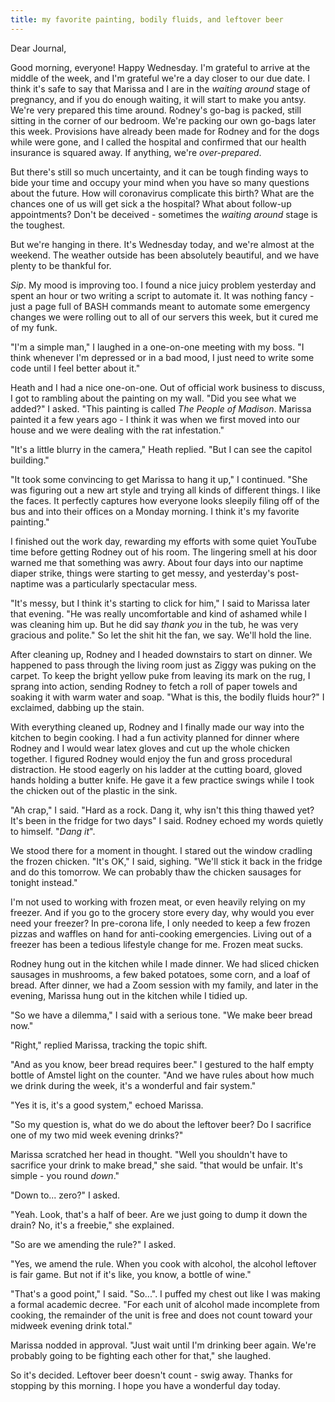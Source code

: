 ```yaml
---
title: my favorite painting, bodily fluids, and leftover beer
---
```


Dear Journal,

Good morning, everyone!  Happy Wednesday.  I'm grateful to arrive at
the middle of the week, and I'm grateful we're a day closer to our due
date.  I think it's safe to say that Marissa and I are in the _waiting
around_ stage of pregnancy, and if you do enough waiting, it will
start to make you antsy.  We're very prepared this time around.
Rodney's go-bag is packed, still sitting in the corner of our bedroom.
We're packing our own go-bags later this week.  Provisions have
already been made for Rodney and for the dogs while were gone, and I
called the hospital and confirmed that our health insurance is squared
away.  If anything, we're _over-prepared_.

But there's still so much uncertainty, and it can be tough finding
ways to bide your time and occupy your mind when you have so many
questions about the future.  How will coronavirus complicate this
birth?  What are the chances one of us will get sick a the hospital?
What about follow-up appointments?  Don't be deceived - sometimes the
_waiting around_ stage is the toughest.

But we're hanging in there.  It's Wednesday today, and we're almost at
the weekend.  The weather outside has been absolutely beautiful, and
we have plenty to be thankful for.

_Sip_.  My mood is improving too.  I found a nice juicy problem
yesterday and spent an hour or two writing a script to automate it.
It was nothing fancy - just a page full of BASH commands meant to
automate some emergency changes we were rolling out to all of our
servers this week, but it cured me of my funk.

"I'm a simple man," I laughed in a one-on-one meeting with my boss.
"I think whenever I'm depressed or in a bad mood, I just need to write
some code until I feel better about it."

Heath and I had a nice one-on-one.  Out of official work business to
discuss, I got to rambling about the painting on my wall.  "Did you
see what we added?" I asked.  "This painting is called _The People of
Madison_.  Marissa painted it a few years ago - I think it was when we
first moved into our house and we were dealing with the rat
infestation."

"It's a little blurry in the camera," Heath replied.  "But I can see
the capitol building."

"It took some convincing to get Marissa to hang it up," I continued.
"She was figuring out a new art style and trying all kinds of
different things.  I like the faces.  It perfectly captures how
everyone looks sleepily filing off of the bus and into their offices
on a Monday morning.  I think it's my favorite painting."

I finished out the work day, rewarding my efforts with some quiet
YouTube time before getting Rodney out of his room.  The lingering
smell at his door warned me that something was awry.  About four days
into our naptime diaper strike, things were starting to get messy, and
yesterday's post-naptime was a particularly spectacular mess.

"It's messy, but I think it's starting to click for him," I said to
Marissa later that evening.  "He was really uncomfortable and kind of
ashamed while I was cleaning him up.  But he did say _thank you_ in
the tub, he was very gracious and polite."  So let the shit hit the
fan, we say.  We'll hold the line.

After cleaning up, Rodney and I headed downstairs to start on dinner.
We happened to pass through the living room just as Ziggy was puking
on the carpet.  To keep the bright yellow puke from leaving its mark
on the rug, I sprang into action, sending Rodney to fetch a roll of
paper towels and soaking it with warm water and soap. "What is this,
the bodily fluids hour?" I exclaimed, dabbing up the stain.

With everything cleaned up, Rodney and I finally made our way into the
kitchen to begin cooking.  I had a fun activity planned for dinner
where Rodney and I would wear latex gloves and cut up the whole
chicken together.  I figured Rodney would enjoy the fun and gross
procedural distraction.  He stood eagerly on his ladder at the cutting
board, gloved hands holding a butter knife.  He gave it a few practice
swings while I took the chicken out of the plastic in the sink.

"Ah crap," I said.  "Hard as a rock.  Dang it, why isn't this thing
thawed yet?  It's been in the fridge for two days" I said.  Rodney
echoed my words quietly to himself.  "_Dang it_".

We stood there for a moment in thought.  I stared out the window
cradling the frozen chicken.  "It's OK," I said, sighing.  "We'll
stick it back in the fridge and do this tomorrow.  We can probably
thaw the chicken sausages for tonight instead."

I'm not used to working with frozen meat, or even heavily relying on
my freezer.  And if you go to the grocery store every day, why would
you ever need your freezer?  In pre-corona life, I only needed to keep
a few frozen pizzas and waffles on hand for anti-cooking emergencies.
Living out of a freezer has been a tedious lifestyle change for me.
Frozen meat sucks.

Rodney hung out in the kitchen while I made dinner.  We had sliced
chicken sausages in mushrooms, a few baked potatoes, some corn, and a
loaf of bread.  After dinner, we had a Zoom session with my family,
and later in the evening, Marissa hung out in the kitchen while I
tidied up.

"So we have a dilemma," I said with a serious tone.  "We make beer
bread now."

"Right," replied Marissa, tracking the topic shift.

"And as you know, beer bread requires beer."  I gestured to the half
empty bottle of Amstel light on the counter.  "And we have rules about
how much we drink during the week, it's a wonderful and fair system."

"Yes it is, it's a good system," echoed Marissa.

"So my question is, what do we do about the leftover beer?  Do I
sacrifice one of my two mid week evening drinks?"

Marissa scratched her head in thought.  "Well you shouldn't have to
sacrifice your drink to make bread," she said.  "that would be
unfair.  It's simple - you round _down_."

"Down to... zero?" I asked.

"Yeah.  Look, that's a half of beer.  Are we just going to dump it
down the drain?  No, it's a freebie," she explained.

"So are we amending the rule?" I asked.

"Yes, we amend the rule.  When you cook with alcohol, the alcohol
leftover is fair game.  But not if it's like, you know, a bottle of
wine."

"That's a good point," I said.  "So...".  I puffed my chest out like I
was making a formal academic decree.  "For each unit of alcohol made
incomplete from cooking, the remainder of the unit is free and does
not count toward your midweek evening drink total."

Marissa nodded in approval.  "Just wait until I'm drinking beer again.
We're probably going to be fighting each other for that," she laughed.

So it's decided.  Leftover beer doesn't count - swig away.  Thanks for
stopping by this morning.  I hope you have a wonderful day today.
